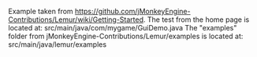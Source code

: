 Example taken from https://github.com/jMonkeyEngine-Contributions/Lemur/wiki/Getting-Started.
The test from the home page is located at: src/main/java/com/mygame/GuiDemo.java
The "examples" folder from jMonkeyEngine-Contributions/Lemur/examples is located at: src/main/java/lemur/examples
